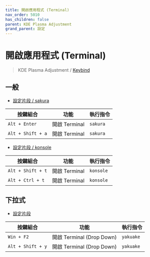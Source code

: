 ```yaml
---
title: 開啟應用程式 (Terminal)
nav_order: 5010
has_children: false
parent: KDE Plasma Adjustment
grand_parent: 設定
---
```



# 開啟應用程式 (Terminal)

> KDE Plasma Adjustment / [Keybind](https://samwhelp.github.io/note-about-kde/read/config/kde-plasma-adjustment/keybind.html)


## 一般

* [設定片段 / sakura](https://github.com/samwhelp/note-about-kde/blob/gh-pages/_demo/prototype/de/kde-plasma/part/keybind/kde-plasma-keybind-main/config/kde-plasma-keybind/skel/.config/kglobalshortcutsrc#L283-L285)

| 按鍵組合          | 功能         | 執行指令                     |
| ----------------- | ------------- | --------------------------- |
| `Alt + Enter`     | 開啟 Terminal | `sakura`                 |
| `Alt + Shift + a` | 開啟 Terminal | `sakura`                 |

* [設定片段 / konsole](https://github.com/samwhelp/note-about-kde/blob/gh-pages/_demo/prototype/de/kde-plasma/part/keybind/kde-plasma-keybind-main/config/kde-plasma-keybind/skel/.config/kglobalshortcutsrc#L211-L215)

| 按鍵組合          | 功能         | 執行指令                     |
| ----------------- | ------------- | --------------------------- |
| `Alt + Shift + t`  | 開啟 Terminal | `konsole`                 |
| `Alt + Ctrl + t`  | 開啟 Terminal | `konsole`                 |


## 下拉式

* [設定片段](https://github.com/samwhelp/note-about-kde/blob/gh-pages/_demo/prototype/de/kde-plasma/part/keybind/kde-plasma-keybind-main/config/kde-plasma-keybind/skel/.config/kglobalshortcutsrc#L298-L300)

| 按鍵組合          | 功能         | 執行指令                     |
| ----------------- | ------------------------- | ---------------------------- |
| `Win + F2` | 開啟 Terminal (Drop Down) | `yakuake` |
| `Alt + Shift + y` | 開啟 Terminal (Drop Down) | `yakuake` |
